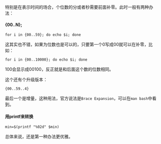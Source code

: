 特别是在表示时间的场合，个位数的分或者秒需要前面补零。此时一般有两种办法：

#### {00..N}; 
```
for i in {00..59}; do echo $i; done
```
这其实也不错，如果为位数也是可以的，只要第一个0写成00就可以在补零，比如：
```
for i in {00..10000}; do echo $i; done
```
100会显示成00100，反正就是和后面这个数的位数相同。

这个还有个升级版本：
```
{00..59..4}
```
最后一个是增量，这种用法，官方说法是`Brace Expansion`，可以在`man bash`中看到。

#### 用printf来转换
```
min=$(printf "%02d" $min)
```

总体来说，还是第一种办法更优雅。
